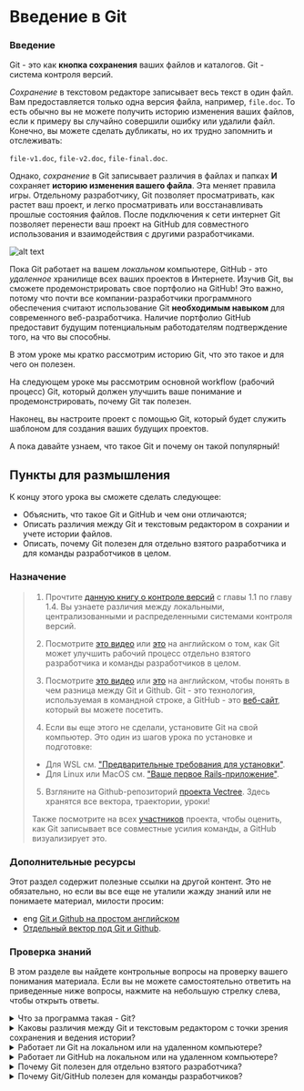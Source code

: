 # Введение в Git

### Введение

Git - это как **кнопка сохранения** ваших файлов и каталогов. Git - система контроля версий.

_Сохранение_ в текстовом редакторе записывает весь текст в один файл. Вам предоставляется только одна версия файла, например, <code>file.doc</code>. То есть обычно вы не можете получить историю изменения ваших файлов, если к примеру вы случайно совершили ошибку или удалили файл. Конечно, вы можете сделать дубликаты, но их трудно запомнить и отслеживать:

<code>file-v1.doc</code>, <code>file-v2.doc</code>, <code>file-final.doc</code>.

Однако, _сохранение_ в Git записывает различия в файлах и папках **И** сохраняет **историю изменения вашего файла**. Эта меняет правила игры. Отдельному разработчику, Git позволяет просматривать, как растет ваш проект, и легко просматривать или восстанавливать прошлые состояния файлов. После подключения к сети интернет Git позволяет перенести ваш проект на GitHub для совместного использования и взаимодействия с другими разработчиками.

![alt text](https://user-images.githubusercontent.com/4215285/50921155-5f4bee00-1458-11e9-8d7e-79deba30ead7.jpeg)

Пока Git работает на вашем _локальном_ компьютере, GitHub - это _удаленное_ хранилище всех ваших проектов в Интернете. Изучив Git, вы сможете продемонстрировать свое портфолио на GitHub! Это важно, потому что почти все компании-разработчики программного обеспечения считают использование Git **необходимым навыком** для современного веб-разработчика. Наличие портфолио GitHub предоставит будущим потенциальным работодателям подтверждение того, на что вы способны.

В этом уроке мы кратко рассмотрим историю Git, что это такое и для чего он полезен.

На следующем уроке мы рассмотрим основной workflow (рабочий процесс) Git, который должен улучшить ваше понимание и продемонстрировать, почему Git так полезен.

Наконец, вы настроите проект с помощью Git, который будет служить шаблоном для создания ваших будущих проектов.

А пока давайте узнаем, что такое Git и почему он такой популярный!

## Пункты для размышления

К концу этого урока вы сможете сделать следующее:

- Объяснить, что такое Git и GitHub и чем они отличаются;
- Описать различия между Git и текстовым редактором в сохрании и учете истории файлов.
- Описать, почему Git полезен для отдельно взятого разработчика и для команды разработчиков в целом.

### Назначение

> 1. Прочтите [данную книгу о контроле версий](https://git-scm.com/book/ru/v2/%D0%92%D0%B2%D0%B5%D0%B4%D0%B5%D0%BD%D0%B8%D0%B5-%D0%9E-%D1%81%D0%B8%D1%81%D1%82%D0%B5%D0%BC%D0%B5-%D0%BA%D0%BE%D0%BD%D1%82%D1%80%D0%BE%D0%BB%D1%8F-%D0%B2%D0%B5%D1%80%D1%81%D0%B8%D0%B9) с главы 1.1 по главу 1.4. Вы узнаете различия между локальными, централизованными и распределенными системами контроля версий.
>
> 2. Посмотрите [это видео](https://www.youtube.com/watch?v=EW5pfDLP9b4) или [это](https://www.youtube.com/watch?v=8oRjP8yj2Wo) <span class="btn-fill btn btn-xs btn-success">на английском</span> о том, как Git может улучшить рабочий процесс отдельно взятого разработчика и команды разработчиков в целом.
>
> 3. Посмотрите [это видео](https://youtu.be/_A1NIRcHW9Q) или [это](https://www.youtube.com/watch?v=1h9_cB9mPT8&feature=youtu.be&t=13s) <span class="btn-fill btn btn-xs btn-success">на английском</span>, чтобы понять в чем разница между Git и Github. Git - это технология, используемая в командной строке, а GitHub - это [веб-сайт](https://github.com/), который вы можете посетить.
>
> 4. Если вы еще этого не сделали, установите Git на свой компьютер. Это один из шагов урока по установке и подготовке:
>
> - Для WSL см. ["Предварительные требования для установки"](https://vectree.ru/text/43/1/0).
> - Для Linux или MacOS cм. ["Ваше первое Rails-приложение"](https://vectree.ru/task/43/4/0).
>
> 5. Взгляните на Github-репозиторий [проекта Vectree](https://github.com/vectree/resources).
> Здесь хранятся все вектора, траектории, уроки!
>
> Также посмотрите на всех [участников](https://github.com/vectree/resources/graphs/contributors) проекта, чтобы оценить, как Git записывает все совместные усилия команды, а GitHub визуализирует это.

### Дополнительные ресурсы

Этот раздел содержит полезные ссылки на другой контент. Это не обязательно, но если вы все еще не уталили жажду знаний или не понимаете материал, милости просим:

- <span class="btn-fill btn btn-xs btn-success">eng</span> [Git и Github на простом английском](https://blog.red-badger.com/blog/2016/11/29/gitgithub-in-plain-english)
- [Отдельный вектор под Git и Github](https://vectree.ru/video/0/0/0).

### Проверка знаний

В этом разделе вы найдете контрольные вопросы на проверку вашего понимания материала. Если вы не можете самостоятельно ответить на приведенные ниже вопросы, нажмите на небольшую стрелку слева, чтобы открыть ответы.

<details>
<summary>Что за программа такая - Git?</summary>
<ul>
  <li>Git - система контроля версий.</li>
</ul>
</details>

<details>
<summary>Каковы различия между Git и текстовым редактором с точки зрения сохранения и ведения истории?</summary>
<ul>
  <li>Текстовый редактор может только вносить и сохранять изменения в файл.</li>
  <li>Git отслеживает изменения файлов и их содержимого с течением времени.</li>
</ul>
</details>

<details>
<summary>Работает ли Git на локальном или на удаленном компьютере?</summary>
<ul>
  <li>Git работает на локальной машине. Любые сделанные вами изменения сохраняются локально с помощью Git.</li>
</ul>
</details>

<details>
<summary>Работает ли GitHub на локальном или на удаленном компьютере?</summary>
<ul>
  <li>GitHub работает на удаленной машине. Вы должны отправить свои локальные изменения,используя Git, в Github.</li>
</ul>
</details>

<details>
<summary>Почему Git полезен для отдельно взятого разработчика?</summary>
<ul>
  <li>Git полезен для создания снимков (или коммитов) вашей работы. Если на полпути вы поймете, что ошиблись, с помощью Git вы можете вернуться к старой версии.</li>
</ul>
</details>

<details>
<summary>Почему Git/GitHub полезен для команды разработчиков?</summary>
<ul>
  <li>Git и GitHub позволяют команде разработчиков работать над кодом проекта совместно. Один разработчик может работать над одной частью кода, а второй разработчик - над другой. Затем они с помощью Git / GitHub могут легко комбинировать, объединять свои изменения.</li>
</ul>
</details>
